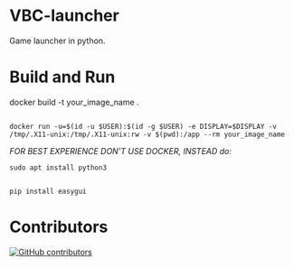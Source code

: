 # VBC-launcher
Game launcher in python.

# Build and Run

docker build -t your_image_name .

<code>
docker run -u=$(id -u $USER):$(id -g $USER) -e DISPLAY=$DISPLAY -v /tmp/.X11-unix:/tmp/.X11-unix:rw -v $(pwd):/app --rm your_image_name
</code>

*FOR BEST EXPERIENCE DON'T USE DOCKER, INSTEAD do:*

    sudo apt install python3

    
    pip install easygui

# Contributors

[![GitHub contributors](https://img.shields.io/github/contributors/yourusername/yourrepository.svg)](https://github.com/yourusername/yourrepository/graphs/contributors)

